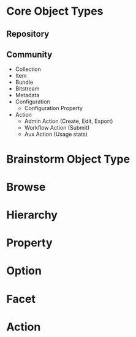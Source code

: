 # Core Object Types
##  Repository
## Community
  * Collection
  * Item
  * Bundle
  * Bitstream
  * Metadata
* Configuration
  * Configuration Property
* Action
  * Admin Action (Create, Edit, Export)
  * Workflow Action (Submit)
  * Aux Action (Usage stats)

# Brainstorm Object Type

# Browse

# Hierarchy

# Property

# Option

# Facet

# Action
